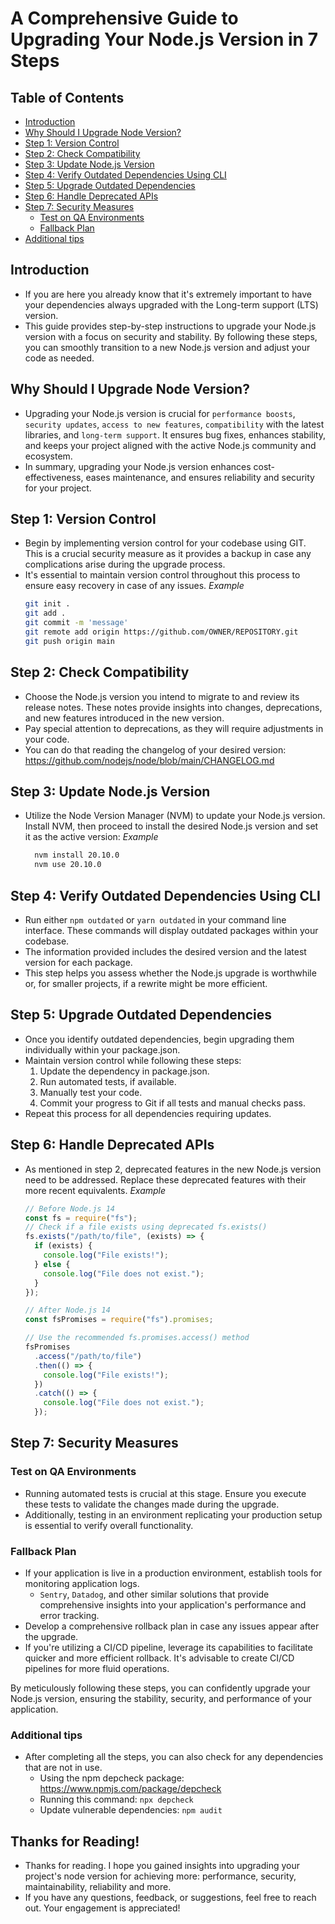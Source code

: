 # A Comprehensive Guide to Upgrading Your Node.js Version in 7 Steps

## Table of Contents

- [Introduction](#introduction)
- [Why Should I Upgrade Node Version?](#why-should-i-upgrade-node-version)
- [Step 1: Version Control](#step-1-version-control)
- [Step 2: Check Compatibility](#step-2-check-compatibility)
- [Step 3: Update Node.js Version](#step-3-update-nodejs-version)
- [Step 4: Verify Outdated Dependencies Using CLI](#step-4-verify-outdated-dependencies-using-cli)
- [Step 5: Upgrade Outdated Dependencies](#step-5-upgrade-outdated-dependencies)
- [Step 6: Handle Deprecated APIs](#step-6-handle-deprecated-apis)
- [Step 7: Security Measures](#step-7-security-measures)
  - [Test on QA Environments](#test-on-qa-environments)
  - [Fallback Plan](#fallback-plan)
- [Additional tips](#additional-tips)

## Introduction

- If you are here you already know that it's extremely important to have your dependencies always upgraded with the Long-term support (LTS) version.
- This guide provides step-by-step instructions to upgrade your Node.js version with a focus on security and stability. By following these steps, you can smoothly transition to a new Node.js version and adjust your code as needed.

## Why Should I Upgrade Node Version?

- Upgrading your Node.js version is crucial for `performance boosts`, `security updates`, `access to new features`, `compatibility` with the latest libraries, and `long-term support`. It ensures bug fixes, enhances stability, and keeps your project aligned with the active Node.js community and ecosystem.
- In summary, upgrading your Node.js version enhances cost-effectiveness, eases maintenance, and ensures reliability and security for your project.

## Step 1: Version Control

- Begin by implementing version control for your codebase using GIT. This is a crucial security measure as it provides a backup in case any complications arise during the upgrade process.
- It's essential to maintain version control throughout this process to ensure easy recovery in case of any issues.
  _Example_
  ```bash
  git init .
  git add .
  git commit -m 'message'
  git remote add origin https://github.com/OWNER/REPOSITORY.git
  git push origin main
  ```

## Step 2: Check Compatibility

- Choose the Node.js version you intend to migrate to and review its release notes. These notes provide insights into changes, deprecations, and new features introduced in the new version.
- Pay special attention to deprecations, as they will require adjustments in your code.
- You can do that reading the changelog of your desired version: https://github.com/nodejs/node/blob/main/CHANGELOG.md

## Step 3: Update Node.js Version

- Utilize the Node Version Manager (NVM) to update your Node.js version. Install NVM, then proceed to install the desired Node.js version and set it as the active version:
  _Example_
  ```bash
    nvm install 20.10.0
    nvm use 20.10.0
  ```

## Step 4: Verify Outdated Dependencies Using CLI

- Run either `npm outdated` or `yarn outdated` in your command line interface. These commands will display outdated packages within your codebase.
- The information provided includes the desired version and the latest version for each package.
- This step helps you assess whether the Node.js upgrade is worthwhile or, for smaller projects, if a rewrite might be more efficient.

## Step 5: Upgrade Outdated Dependencies

- Once you identify outdated dependencies, begin upgrading them individually within your package.json.
- Maintain version control while following these steps:
  1. Update the dependency in package.json.
  2. Run automated tests, if available.
  3. Manually test your code.
  4. Commit your progress to Git if all tests and manual checks pass.
- Repeat this process for all dependencies requiring updates.

## Step 6: Handle Deprecated APIs

- As mentioned in step 2, deprecated features in the new Node.js version need to be addressed. Replace these deprecated features with their more recent equivalents.
  _Example_

  ```js
  // Before Node.js 14
  const fs = require("fs");
  // Check if a file exists using deprecated fs.exists()
  fs.exists("/path/to/file", (exists) => {
    if (exists) {
      console.log("File exists!");
    } else {
      console.log("File does not exist.");
    }
  });

  // After Node.js 14
  const fsPromises = require("fs").promises;

  // Use the recommended fs.promises.access() method
  fsPromises
    .access("/path/to/file")
    .then(() => {
      console.log("File exists!");
    })
    .catch(() => {
      console.log("File does not exist.");
    });
  ```

## Step 7: Security Measures

### Test on QA Environments

- Running automated tests is crucial at this stage. Ensure you execute these tests to validate the changes made during the upgrade.
- Additionally, testing in an environment replicating your production setup is essential to verify overall functionality.

### Fallback Plan

- If your application is live in a production environment, establish tools for monitoring application logs.
  - `Sentry`, `Datadog`, and other similar solutions that provide comprehensive insights into your application's performance and error tracking.
- Develop a comprehensive rollback plan in case any issues appear after the upgrade.
- If you're utilizing a CI/CD pipeline, leverage its capabilities to facilitate quicker and more efficient rollback. It's advisable to create CI/CD pipelines for more fluid operations.

By meticulously following these steps, you can confidently upgrade your Node.js version, ensuring the stability, security, and performance of your application.

### Additional tips

- After completing all the steps, you can also check for any dependencies that are not in use.
  - Using the npm depcheck package: https://www.npmjs.com/package/depcheck
  - Running this command: `npx depcheck`
  - Update vulnerable dependencies: `npm audit`

## Thanks for Reading!

- Thanks for reading. I hope you gained insights into upgrading your project's node version for achieving more: performance, security, maintainability, reliability and more.
- If you have any questions, feedback, or suggestions, feel free to reach out. Your engagement is appreciated!

